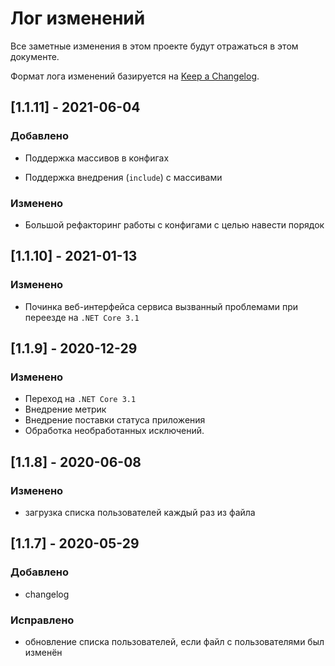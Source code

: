# Лог изменений

Все заметные изменения в этом проекте будут отражаться в этом документе.

Формат лога изменений базируется на [Keep a Changelog](https://keepachangelog.com/en/1.0.0/).

## [1.1.11] - 2021-06-04

### Добавлено

* Поддержка массивов в конфигах

* Поддержка внедрения (`include`) с массивами

### Изменено

* Большой рефакторинг работы с конфигами с целью навести порядок

## [1.1.10] - 2021-01-13

### Изменено

* Починка веб-интерфейса сервиса вызванный проблемами при переезде на  `.NET Core 3.1`

## [1.1.9] - 2020-12-29

### Изменено

* Переход на `.NET Core 3.1`
* Внедрение метрик
* Внедрение поставки статуса приложения
* Обработка необработанных исключений.

## [1.1.8] - 2020-06-08

### Изменено

* загрузка списка пользователей каждый раз из файла

## [1.1.7] - 2020-05-29

### Добавлено

* changelog

### Исправлено

* обновление списка пользователей, если файл с пользователями был изменён

